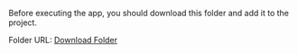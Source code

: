 Before executing the app, you should download this folder and add it to the project.

Folder URL: [Download Folder](https://drive.google.com/drive/folders/1kHdfY8Ga4xNbn5CsiAiOAoNizm00WBqM?usp=drive_link)
